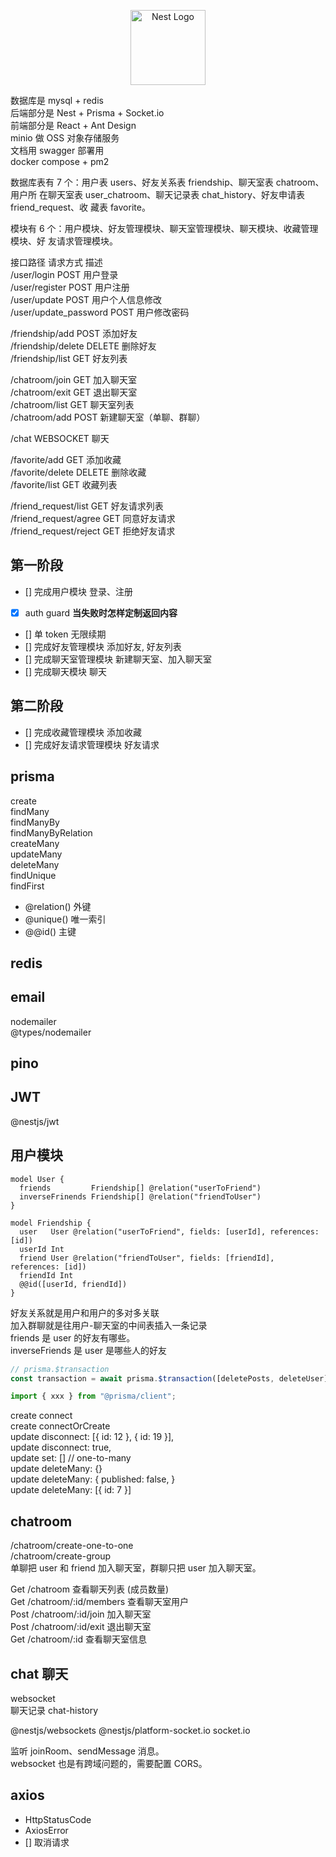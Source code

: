 <p align="center">
  <a href="http://nestjs.com/" target="blank"><img src="https://nestjs.com/img/logo-small.svg" width="120" alt="Nest Logo" /></a>
</p>

数据库是 mysql + redis  
后端部分是 Nest + Prisma + Socket.io  
前端部分是 React + Ant Design  
minio 做 OSS 对象存储服务  
文档用 swagger 部署用  
docker compose + pm2

数据库表有 7 个：用户表 users、好友关系表 friendship、聊天室表 chatroom、用户所
在聊天室表 user_chatroom、聊天记录表 chat_history、好友申请表 friend_request、收
藏表 favorite。

模块有 6 个：用户模块、好友管理模块、聊天室管理模块、聊天模块、收藏管理模块、好
友请求管理模块。

接口路径 请求方式 描述  
/user/login POST 用户登录  
/user/register POST 用户注册  
/user/update POST 用户个人信息修改  
/user/update_password POST 用户修改密码

/friendship/add POST 添加好友  
/friendship/delete DELETE 删除好友  
/friendship/list GET 好友列表

/chatroom/join GET 加入聊天室  
/chatroom/exit GET 退出聊天室  
/chatroom/list GET 聊天室列表  
/chatroom/add POST 新建聊天室（单聊、群聊）

/chat WEBSOCKET 聊天

/favorite/add GET 添加收藏  
/favorite/delete DELETE 删除收藏  
/favorite/list GET 收藏列表

/friend_request/list GET 好友请求列表  
/friend_request/agree GET 同意好友请求  
/friend_request/reject GET 拒绝好友请求

## 第一阶段

- [] 完成用户模块 登录、注册
- [x] auth guard **当失败时怎样定制返回内容**
- [] 单 token 无限续期
- [] 完成好友管理模块 添加好友, 好友列表
- [] 完成聊天室管理模块 新建聊天室、加入聊天室
- [] 完成聊天模块 聊天

## 第二阶段

- [] 完成收藏管理模块 添加收藏
- [] 完成好友请求管理模块 好友请求

## prisma

create  
findMany  
findManyBy  
findManyByRelation  
createMany  
updateMany  
deleteMany  
findUnique  
findFirst

- @relation() 外键
- @unique() 唯一索引
- @@id() 主键

## redis

## email

nodemailer  
@types/nodemailer

## pino

## JWT

@nestjs/jwt

## 用户模块

```prisma
model User {
  friends         Friendship[] @relation("userToFriend")
  inverseFrinends Friendship[] @relation("friendToUser")
}

model Friendship {
  user   User @relation("userToFriend", fields: [userId], references: [id])
  userId Int
  friend User @relation("friendToUser", fields: [friendId], references: [id])
  friendId Int
  @@id([userId, friendId])
}
```

好友关系就是用户和用户的多对多关联  
加入群聊就是往用户-聊天室的中间表插入一条记录  
friends 是 user 的好友有哪些。  
inverseFriends 是 user 是哪些人的好友

```ts
// prisma.$transaction
const transaction = await prisma.$transaction([deletePosts, deleteUser]);
```

```js
import { xxx } from "@prisma/client";
```

create connect  
create connectOrCreate  
update disconnect: [{ id: 12 }, { id: 19 }],  
update disconnect: true,  
update set: [] // one-to-many  
update deleteMany: {}  
update deleteMany: { published: false, }  
update deleteMany: [{ id: 7 }]

## chatroom

/chatroom/create-one-to-one  
/chatroom/create-group  
单聊把 user 和 friend 加入聊天室，群聊只把 user 加入聊天室。

Get /chatroom 查看聊天列表 (成员数量)  
Get /chatroom/:id/members 查看聊天室用户  
Post /chatroom/:id/join 加入聊天室  
Post /chatroom/:id/exit 退出聊天室  
Get /chatroom/:id 查看聊天室信息

## chat 聊天

websocket  
聊天记录 chat-history

@nestjs/websockets @nestjs/platform-socket.io socket.io

监听 joinRoom、sendMessage 消息。  
websocket 也是有跨域问题的，需要配置 CORS。

## axios

- HttpStatusCode
- AxiosError
- [] 取消请求
